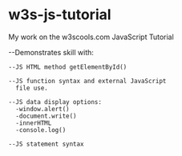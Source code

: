 # w3s-js-tutorial

My work on the w3scools.com JavaScript Tutorial
  
  --Demonstrates skill with:
  
    --JS HTML method getElementById()
    
    --JS function syntax and external JavaScript
      file use.
    
    --JS data display options:
      -window.alert()
      -document.write()
      -innerHTML
      -console.log()
    
    --JS statement syntax
